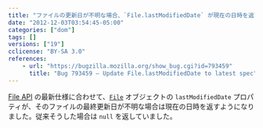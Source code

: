 ```yaml
---
title: "ファイルの更新日が不明な場合、`File.lastModifiedDate` が現在の日時を返すようになりました"
date: "2012-12-03T03:54:45-05:00"
categories: ["dom"]
tags: []
versions: ["19"]
cclicense: "BY-SA 3.0"
references:
    - url: "https://bugzilla.mozilla.org/show_bug.cgi?id=793459"
      title: "Bug 793459 – Update File.lastModifiedDate to latest spec"
---
```

[File API](https://www.w3.org/TR/FileAPI/) の最新仕様に合わせて、[`File`](https://developer.mozilla.org/ja/docs/DOM/File) オブジェクトの `lastModifiedDate` プロパティが、そのファイルの最終更新日が不明な場合は現在の日時を返すようになりました。従来そうした場合は `null` を返していました。
